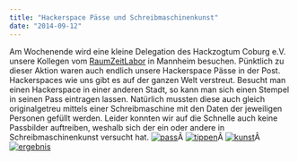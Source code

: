 ```yaml
---
title: "Hackerspace Pässe und Schreibmaschinenkunst"
date: "2014-09-12"
---
```


Am Wochenende wird eine kleine Delegation des Hackzogtum Coburg e.V. unsere Kollegen vom [RaumZeitLabor](https://raumzeitlabor.de/) in Mannheim besuchen. Pünktlich zu dieser Aktion waren auch endlich unsere Hackerspace Pässe in der Post. Hackerspaces wie uns gibt es auf der ganzen Welt verstreut. Besucht man einen Hackerspace in einer anderen Stadt, so kann man sich einen Stempel in seinen Pass eintragen lassen. Natürlich mussten diese auch gleich originalgetreu mittels einer Schreibmaschine mit den Daten der jeweiligen Personen gefüllt werden. Leider konnten wir auf die Schnelle auch keine Passbilder auftreiben, weshalb sich der ein oder andere in Schreibmaschinenkunst versucht hat. [![pass](images/pass-244x300.jpg)](https://hackzogtum-coburg.de/wp-content/uploads/2014/09/pass.jpg " ")Â [![tippen](images/tippen-225x300.jpg)](https://hackzogtum-coburg.de/wp-content/uploads/2014/09/tippen.jpg " ")Â [![kunst](images/kunst-225x300.jpg)](https://hackzogtum-coburg.de/wp-content/uploads/2014/09/kunst.jpg " ")Â  [![ergebnis](images/ergebnis-300x225.jpg)](https://hackzogtum-coburg.de/wp-content/uploads/2014/09/ergebnis.jpg " ")
